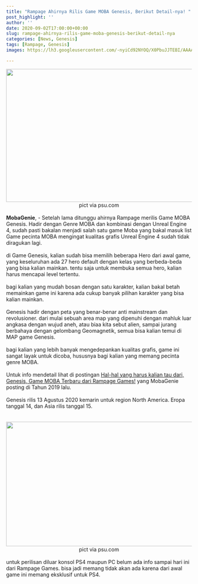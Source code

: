```yaml
---
title: "Rampage Ahirnya Rilis Game MOBA Genesis, Berikut Detail-nya! " 
post_highlight: ''
author: ''
date: 2020-09-02T17:00:00+00:00
slug: rampage-ahirnya-rilis-game-moba-genesis-berikut-detail-nya
categories: [News, Genesis]
tags: [Rampage, Genesis]
images: https://lh3.googleusercontent.com/-nyiCd92NYOQ/X0PbuJJTEBI/AAAAAAAABE4/GT1PYO3KV5gG3C_qqd-aQYPUjepPhxm6ACLcBGAsYHQ/s1600/IMG_ORG_1598282150963.jpeg

---
```

<div text-align: center;"><div   "><div  style="text-align: left; clear: both;"><div text-align: center;"><img  src="https://lh3.googleusercontent.com/-nyiCd92NYOQ/X0PbuJJTEBI/AAAAAAAABE4/GT1PYO3KV5gG3C_qqd-aQYPUjepPhxm6ACLcBGAsYHQ/s1600/IMG_ORG_1598282150963.jpeg"  width="640" height="360"  ></div><div style="text-align: center;">pict via psu.com</div><br>
</div><div  style="text-align: left; clear: both;"><b>MobaGenie</b>, - Setelah lama ditunggu ahirnya Rampage merilis Game MOBA Genesis. Hadir dengan Genre MOBA dan kombinasi dengan Unreal Engine 4, sudah pasti bakalan menjadi salah satu game Moba yang bakal masuk list Game pecinta MOBA mengingat kualitas grafis Unreal Engine 4 sudah tidak diragukan lagi.&nbsp;</div><div  style="text-align: left; clear: both;"><br>
</div><div  style="text-align: left; clear: both;">di Game Genesis, kalian sudah bisa memilih beberapa Hero dari awal game, yang keseluruhan ada 27 hero default dengan kelas yang berbeda-beda yang bisa kalian mainkan. tentu saja untuk membuka semua hero, kalian harus mencapai level tertentu.</div><div  style="text-align: left; clear: both;"><br>
</div><div  style="text-align: left; clear: both;">bagi kalian yang mudah bosan dengan satu karakter, kalian bakal betah memainkan game ini karena ada cukup banyak pilihan karakter yang bisa kalian mainkan.</div><div  style="text-align: left; clear: both;"><br>
</div><div  style="text-align: left; clear: both;">Genesis hadir dengan peta yang benar-benar anti mainstream dan revolusioner. dari mulai sebuah area map yang dipenuhi dengan mahluk luar angkasa dengan wujud aneh, atau biaa kita sebut alien, sampai jurang berbahaya dengan gelombang Geomagnetik, semua bisa kalian temui di MAP game Genesis.</div><div  style="text-align: left; clear: both;"><br>
</div><div  style="text-align: left; clear: both;">bagi kalian yang lebih banyak mengedepankan kualitas grafis, game ini sangat layak untuk dicoba, hususnya bagi kalian yang memang pecinta genre MOBA.</div><div  style="text-align: left; clear: both;"><br>
</div><div  style="text-align: left; clear: both;">Untuk info mendetail lihat di postingan&nbsp;<a href="https://mobagenie.my.id/2019/04/Hal-hal-yang-harus-kalian-tau-dari-Genesis-Game-MOBA-Terbaru-dari-Rampage-Games.html" title="">Hal-hal yang harus kalian tau dari, Genesis, Game MOBA Terbaru dari Rampage Games!</a>&nbsp;yang MobaGenie posting di Tahun 2019 lalu.&nbsp;</div><div  style="text-align: left; clear: both;"><br>
</div><div  style="text-align: left; clear: both;">Genesis rilis 13 Agustus 2020 kemarin untuk region North America. Eropa tanggal 14, dan Asia rilis tanggal 15.</div><div  style="text-align: left; clear: both;"><br>
</div><div  style="text-align: left; clear: both;"><br>
</div><div  style="text-align: left; clear: both;"><div text-align: center;"><a href="https://lh3.googleusercontent.com/-0WOSOaAn9Qk/X0PbvRbLGtI/AAAAAAAABE8/lK1f40kZHyIRvUHCfLQu8dIit_rB_KLRACLcBGAsYHQ/s1600/IMG_ORG_1598282235339.jpeg"  ><img  src="https://lh3.googleusercontent.com/-0WOSOaAn9Qk/X0PbvRbLGtI/AAAAAAAABE8/lK1f40kZHyIRvUHCfLQu8dIit_rB_KLRACLcBGAsYHQ/s1600/IMG_ORG_1598282235339.jpeg"  width="600" height="337"  ></a></div><div style="text-align: center;">pict via psu.com</div><br>
</div><div  style="text-align: left; clear: both;">untuk perilisan diluar konsol PS4 maupun PC belum ada info sampai hari ini dari Rampage Games. bisa jadi memang tidak akan ada karena dari awal game ini memang eksklusif untuk PS4.&nbsp;</div></div></div>